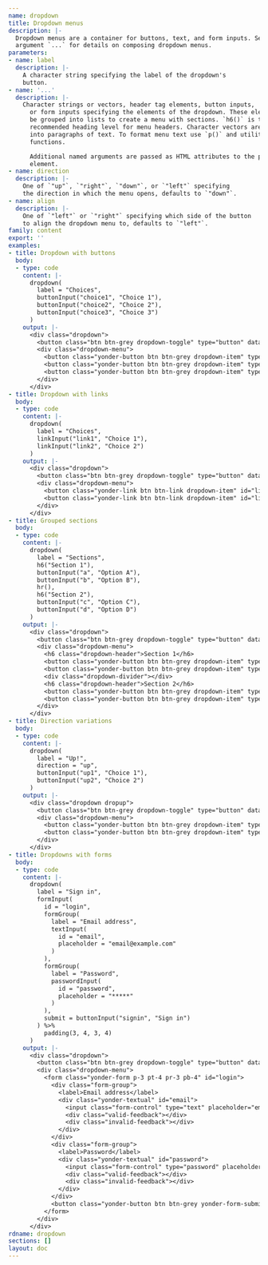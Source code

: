```yaml
---
name: dropdown
title: Dropdown menus
description: |-
  Dropdown menus are a container for buttons, text, and form inputs. See
  argument `...` for details on composing dropdown menus.
parameters:
- name: label
  description: |-
    A character string specifying the label of the dropdown's
    button.
- name: '...'
  description: |-
    Character strings or vectors, header tag elements, button inputs,
      or form inputs specifying the elements of the dropdown. These elements may
      be grouped into lists to create a menu with sections. `h6()` is the
      recommended heading level for menu headers. Character vectors are converted
      into paragraphs of text. To format menu text use `p()` and utility
      functions.

      Additional named arguments are passed as HTML attributes to the parent
      element.
- name: direction
  description: |-
    One of `"up"`, `"right"`, `"down"`, or `"left"` specifying
    the direction in which the menu opens, defaults to `"down"`.
- name: align
  description: |-
    One of `"left"` or `"right"` specifying which side of the button
    to align the dropdown menu to, defaults to `"left"`.
family: content
export: ''
examples:
- title: Dropdown with buttons
  body:
  - type: code
    content: |-
      dropdown(
        label = "Choices",
        buttonInput("choice1", "Choice 1"),
        buttonInput("choice2", "Choice 2"),
        buttonInput("choice3", "Choice 3")
      )
    output: |-
      <div class="dropdown">
        <button class="btn btn-grey dropdown-toggle" type="button" data-toggle="dropdown" aria-haspop="true" aria-expanded="false">Choices</button>
        <div class="dropdown-menu">
          <button class="yonder-button btn btn-grey dropdown-item" type="button" role="button" id="choice1" autocomplete="off">Choice 1</button>
          <button class="yonder-button btn btn-grey dropdown-item" type="button" role="button" id="choice2" autocomplete="off">Choice 2</button>
          <button class="yonder-button btn btn-grey dropdown-item" type="button" role="button" id="choice3" autocomplete="off">Choice 3</button>
        </div>
      </div>
- title: Dropdown with links
  body:
  - type: code
    content: |-
      dropdown(
        label = "Choices",
        linkInput("link1", "Choice 1"),
        linkInput("link2", "Choice 2")
      )
    output: |-
      <div class="dropdown">
        <button class="btn btn-grey dropdown-toggle" type="button" data-toggle="dropdown" aria-haspop="true" aria-expanded="false">Choices</button>
        <div class="dropdown-menu">
          <button class="yonder-link btn btn-link dropdown-item" id="link1">Choice 1</button>
          <button class="yonder-link btn btn-link dropdown-item" id="link2">Choice 2</button>
        </div>
      </div>
- title: Grouped sections
  body:
  - type: code
    content: |-
      dropdown(
        label = "Sections",
        h6("Section 1"),
        buttonInput("a", "Option A"),
        buttonInput("b", "Option B"),
        hr(),
        h6("Section 2"),
        buttonInput("c", "Option C"),
        buttonInput("d", "Option D")
      )
    output: |-
      <div class="dropdown">
        <button class="btn btn-grey dropdown-toggle" type="button" data-toggle="dropdown" aria-haspop="true" aria-expanded="false">Sections</button>
        <div class="dropdown-menu">
          <h6 class="dropdown-header">Section 1</h6>
          <button class="yonder-button btn btn-grey dropdown-item" type="button" role="button" id="a" autocomplete="off">Option A</button>
          <button class="yonder-button btn btn-grey dropdown-item" type="button" role="button" id="b" autocomplete="off">Option B</button>
          <div class="dropdown-divider"></div>
          <h6 class="dropdown-header">Section 2</h6>
          <button class="yonder-button btn btn-grey dropdown-item" type="button" role="button" id="c" autocomplete="off">Option C</button>
          <button class="yonder-button btn btn-grey dropdown-item" type="button" role="button" id="d" autocomplete="off">Option D</button>
        </div>
      </div>
- title: Direction variations
  body:
  - type: code
    content: |-
      dropdown(
        label = "Up!",
        direction = "up",
        buttonInput("up1", "Choice 1"),
        buttonInput("up2", "Choice 2")
      )
    output: |-
      <div class="dropdown dropup">
        <button class="btn btn-grey dropdown-toggle" type="button" data-toggle="dropdown" aria-haspop="true" aria-expanded="false">Up!</button>
        <div class="dropdown-menu">
          <button class="yonder-button btn btn-grey dropdown-item" type="button" role="button" id="up1" autocomplete="off">Choice 1</button>
          <button class="yonder-button btn btn-grey dropdown-item" type="button" role="button" id="up2" autocomplete="off">Choice 2</button>
        </div>
      </div>
- title: Dropdowns with forms
  body:
  - type: code
    content: |-
      dropdown(
        label = "Sign in",
        formInput(
          id = "login",
          formGroup(
            label = "Email address",
            textInput(
              id = "email",
              placeholder = "email@example.com"
            )
          ),
          formGroup(
            label = "Password",
            passwordInput(
              id = "password",
              placeholder = "*****"
            )
          ),
          submit = buttonInput("signin", "Sign in")
        ) %>%
          padding(3, 4, 3, 4)
      )
    output: |-
      <div class="dropdown">
        <button class="btn btn-grey dropdown-toggle" type="button" data-toggle="dropdown" aria-haspop="true" aria-expanded="false">Sign in</button>
        <div class="dropdown-menu">
          <form class="yonder-form p-3 pt-4 pr-3 pb-4" id="login">
            <div class="form-group">
              <label>Email address</label>
              <div class="yonder-textual" id="email">
                <input class="form-control" type="text" placeholder="email@example.com" autocomplete="off"/>
                <div class="valid-feedback"></div>
                <div class="invalid-feedback"></div>
              </div>
            </div>
            <div class="form-group">
              <label>Password</label>
              <div class="yonder-textual" id="password">
                <input class="form-control" type="password" placeholder="*****" autocomplete="off"/>
                <div class="valid-feedback"></div>
                <div class="invalid-feedback"></div>
              </div>
            </div>
            <button class="yonder-button btn btn-grey yonder-form-submit" type="button" role="button" id="signin" autocomplete="off">Sign in</button>
          </form>
        </div>
      </div>
rdname: dropdown
sections: []
layout: doc
---
```

